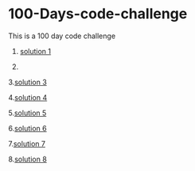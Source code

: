 # 100-Days-code-challenge
This is a 100 day code challenge
1. [solution 1](firstproblem.c)

2.
3.[solution 3](problem3.c)
  
4.[solution 4](problem4.c)

5.[solution 5](problem_5.c)

6.[solution 6](problem_6.c)

7.[solution 7](problem_7.c)

8.[solution 8](problem_8.c)

